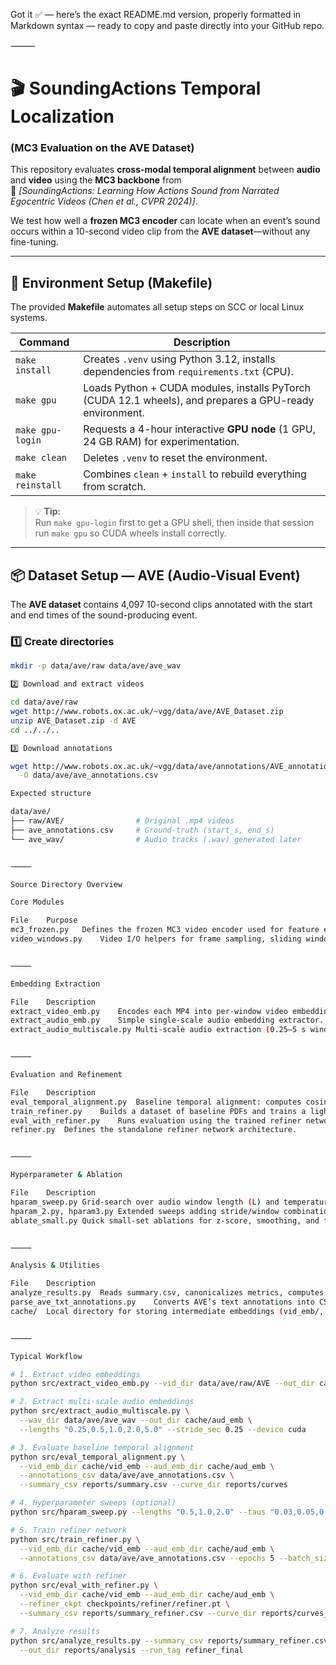Got it ✅ — here’s the exact README.md version, properly formatted in Markdown syntax — ready to copy and paste directly into your GitHub repo.

⸻


# 🎬 SoundingActions Temporal Localization  
### (MC3 Evaluation on the AVE Dataset)

This repository evaluates **cross-modal temporal alignment** between **audio** and **video** using the **MC3 backbone** from  
🧠 *[SoundingActions: Learning How Actions Sound from Narrated Egocentric Videos (Chen et al., CVPR 2024)]*.

We test how well a **frozen MC3 encoder** can locate when an event’s sound occurs within a 10-second video clip from the **AVE dataset**—without any fine-tuning.

---

## 🧰 Environment Setup (Makefile)

The provided **Makefile** automates all setup steps on SCC or local Linux systems.

| Command | Description |
|----------|-------------|
| `make install` | Creates `.venv` using Python 3.12, installs dependencies from `requirements.txt` (CPU). |
| `make gpu` | Loads Python + CUDA modules, installs PyTorch (CUDA 12.1 wheels), and prepares a GPU-ready environment. |
| `make gpu-login` | Requests a 4-hour interactive **GPU node** (1 GPU, 24 GB RAM) for experimentation. |
| `make clean` | Deletes `.venv` to reset the environment. |
| `make reinstall` | Combines `clean` + `install` to rebuild everything from scratch. |

> 💡 **Tip:**  
> Run `make gpu-login` first to get a GPU shell, then inside that session run `make gpu` so CUDA wheels install correctly.

---

## 📦 Dataset Setup — AVE (Audio-Visual Event)

The **AVE dataset** contains 4,097 10-second clips annotated with the start and end times of the sound-producing event.

### 1️⃣ Create directories
```bash
mkdir -p data/ave/raw data/ave/ave_wav

2️⃣ Download and extract videos

cd data/ave/raw
wget http://www.robots.ox.ac.uk/~vgg/data/ave/AVE_Dataset.zip
unzip AVE_Dataset.zip -d AVE
cd ../../..

3️⃣ Download annotations

wget http://www.robots.ox.ac.uk/~vgg/data/ave/annotations/AVE_annotation.csv \
  -O data/ave/ave_annotations.csv

Expected structure

data/ave/
├── raw/AVE/                # Original .mp4 videos
├── ave_annotations.csv     # Ground-truth (start_s, end_s)
└── ave_wav/                # Audio tracks (.wav) generated later


⸻

Source Directory Overview

Core Modules

File	Purpose
mc3_frozen.py	Defines the frozen MC3 video encoder used for feature extraction. Handles device/dtype management and normalization.
video_windows.py	Video I/O helpers for frame sampling, sliding windows, and center-time generation.


⸻

Embedding Extraction

File	Description
extract_video_emb.py	Encodes each MP4 into per-window video embeddings (T, D) using the frozen MC3 model. Saves .npz per video in cache/vid_emb/.
extract_audio_emb.py	Simple single-scale audio embedding extractor.
extract_audio_multiscale.py	Multi-scale audio extraction (0.25–5 s windows, variable stride). Saves .npz per (video,length) in cache/aud_emb/.


⸻

Evaluation and Refinement

File	Description
eval_temporal_alignment.py	Baseline temporal alignment: computes cosine similarity between audio + video embeddings over time → softmax( sim / τ ) → temporal PDF → peak = predicted sound time.
train_refiner.py	Builds a dataset of baseline PDFs and trains a lightweight MLP refiner (Linear 128→256→128 + Softmax) to sharpen them.
eval_with_refiner.py	Runs evaluation using the trained refiner network to improve temporal precision.
refiner.py	Defines the standalone refiner network architecture.


⸻

Hyperparameter & Ablation

File	Description
hparam_sweep.py	Grid-search over audio window length (L) and temperature (τ); writes per-run results under reports/grid/.
hparam_2.py, hparam3.py	Extended sweeps adding stride/window combinations.
ablate_small.py	Quick small-set ablations for z-score, smoothing, and fusion strategies.


⸻

Analysis & Utilities

File	Description
analyze_results.py	Reads summary.csv, canonicalizes metrics, computes MAE, Hit@δ, Inside, and generates histograms + calibration plots in timestamped reports/analysis/<run_tag>/.
parse_ave_txt_annotations.py	Converts AVE’s text annotations into CSV format if needed.
cache/	Local directory for storing intermediate embeddings (vid_emb/, aud_emb/). Safe to delete/rebuild.


⸻

Typical Workflow

# 1. Extract video embeddings
python src/extract_video_emb.py --vid_dir data/ave/raw/AVE --out_dir cache/vid_emb

# 2. Extract multi-scale audio embeddings
python src/extract_audio_multiscale.py \
  --wav_dir data/ave/ave_wav --out_dir cache/aud_emb \
  --lengths "0.25,0.5,1.0,2.0,5.0" --stride_sec 0.25 --device cuda

# 3. Evaluate baseline temporal alignment
python src/eval_temporal_alignment.py \
  --vid_emb_dir cache/vid_emb --aud_emb_dir cache/aud_emb \
  --annotations_csv data/ave/ave_annotations.csv \
  --summary_csv reports/summary.csv --curve_dir reports/curves

# 4. Hyperparameter sweeps (optional)
python src/hparam_sweep.py --lengths "0.5,1.0,2.0" --taus "0.03,0.05,0.07,0.10"

# 5. Train refiner network
python src/train_refiner.py \
  --vid_emb_dir cache/vid_emb --aud_emb_dir cache/aud_emb \
  --annotations_csv data/ave/ave_annotations.csv --epochs 5 --batch_size 256

# 6. Evaluate with refiner
python src/eval_with_refiner.py \
  --vid_emb_dir cache/vid_emb --aud_emb_dir cache/aud_emb \
  --refiner_ckpt checkpoints/refiner/refiner.pt \
  --summary_csv reports/summary_refiner.csv --curve_dir reports/curves_refiner

# 7. Analyze results
python src/analyze_results.py --summary_csv reports/summary_refiner.csv \
  --out_dir reports/analysis --run_tag refiner_final
